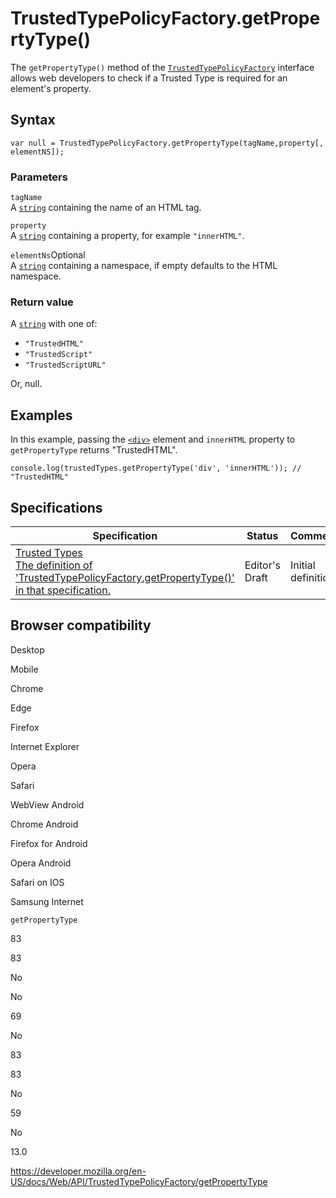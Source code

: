 TrustedTypePolicyFactory.getPropertyType()
==========================================

The `getPropertyType()` method of the [`TrustedTypePolicyFactory`](../trustedtypepolicyfactory) interface allows web developers to check if a Trusted Type is required for an element's property.

Syntax
------

    var null = TrustedTypePolicyFactory.getPropertyType(tagName,property[, elementNS]);

### Parameters

`tagName`  
A [`string`](../domstring) containing the name of an HTML tag.

`property`  
A [`string`](../domstring) containing a property, for example `"innerHTML"`.

 `elementNs`<span class="badge inline optional">Optional</span>   
A [`string`](../domstring) containing a namespace, if empty defaults to the HTML namespace.

### Return value

A [`string`](../domstring) with one of:

-   `"TrustedHTML"`
-   `"TrustedScript"`
-   `"TrustedScriptURL"`

Or, null.

Examples
--------

In this example, passing the [`<div>`](https://developer.mozilla.org/en-US/docs/Web/HTML/Element/div) element and `innerHTML` property to `getPropertyType` returns "TrustedHTML".

    console.log(trustedTypes.getPropertyType('div', 'innerHTML')); // "TrustedHTML"

Specifications
--------------

<table><thead><tr class="header"><th>Specification</th><th>Status</th><th>Comment</th></tr></thead><tbody><tr class="odd"><td><a href="https://w3c.github.io/webappsec-trusted-types/dist/spec/#dom-trustedtypepolicyfactory-getpropertytype">Trusted Types<br />
<span class="small">The definition of 'TrustedTypePolicyFactory.getPropertyType()' in that specification.</span></a></td><td><span class="spec-ed">Editor's Draft</span></td><td>Initial definition.</td></tr></tbody></table>

Browser compatibility
---------------------

Desktop

Mobile

Chrome

Edge

Firefox

Internet Explorer

Opera

Safari

WebView Android

Chrome Android

Firefox for Android

Opera Android

Safari on IOS

Samsung Internet

`getPropertyType`

83

83

No

No

69

No

83

83

No

59

No

13.0

<a href="https://developer.mozilla.org/en-US/docs/Web/API/TrustedTypePolicyFactory/getPropertyType" class="_attribution-link">https://developer.mozilla.org/en-US/docs/Web/API/TrustedTypePolicyFactory/getPropertyType</a>
